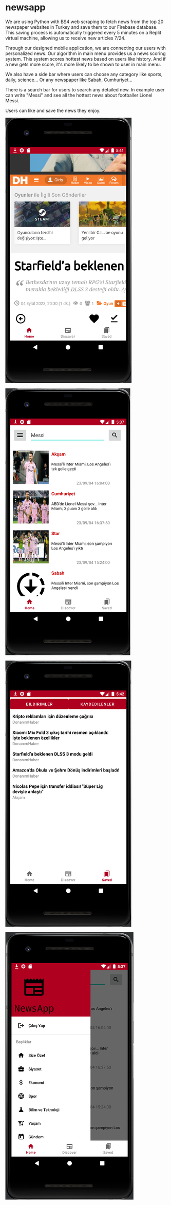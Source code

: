 # newsapp
We are using Python with BS4 web scraping to fetch news from the top 20 newspaper websites in Turkey and save them to our Firebase database. This saving process is automatically triggered every 5 minutes on a Replit virtual machine, allowing us to receive new articles 7/24.

Through our designed mobile application, we are connecting our users with personalized news. Our algorithm in main menu provides us a news scoring system. This system scores hottest news based on users like history. And if a new gets more score, it's more likely to be shown to user in main menu.

We also have a side bar where users can choose any category like sports, daily, science... Or any newspaper like Sabah, Cumhuriyet...

There is a search bar for users to search any detailed new. In example user can write "Messi" and see all the hottest news about footballer Lionel Messi.

Users can like and save the news they enjoy.

![haber](https://github.com/fatihguner41/newsapp/blob/main/haber.PNG)

![messi](https://github.com/fatihguner41/newsapp/blob/main/messi.PNG)

![saved](https://github.com/fatihguner41/newsapp/blob/main/saved.PNG)

![sidebar](https://github.com/fatihguner41/newsapp/blob/main/sidebar.PNG)
